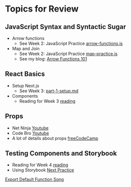 # Topics for Review

## JavaScript Syntax and Syntactic Sugar

- Arrow functions
  - See Week 2: JavaScript Practice [arrow-functions.js](https://github.com/rmccrear/javascript-practice-lv3/blob/main/week-2/arrow-functions.js)
- Map and Join
  - See Week 2: JavaScript Practice [map-practice.js](https://github.com/rmccrear/javascript-practice-lv3/blob/main/week-2/map-practice.js)
  - See my blog: [ Arrow Functions 101](https://blog.robertm.cc/2024/10/05/arrow-functions-101.html) 

## React Basics

- Setup Next.js
  - See Week 3: [part-1-setup.md](https://github.com/rmccrear/lv-3-may-2024/blob/main/week-3/part-1-setup.md)  
- Components
  - Reading for Week 3 [reading](../week-3/READING.md)

## Props

- Net Ninja [Youtube](https://youtu.be/PHaECbrKgs0?feature=shared)
- Code Bro [Youtube](https://youtu.be/uvEAvxWvwOs?feature=shared)
- A lot of details about props [freeCodeCamp](https://www.freecodecamp.org/news/react-props-cheatsheet/)

## Testing Components and Storybook

- Reading for Week 4 [reading](./READING.md)
- Using Storybook [Next Practice](./next-practice.md)

[Export Default Function Song](https://suno.com/song/10af61ce-215f-4c11-a968-831c8799a809)